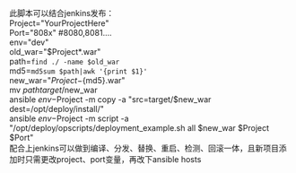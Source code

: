 此脚本可以结合jenkins发布：  
Project="YourProjectHere"  
Port="808x" #8080,8081....   
env="dev"  
old_war="$Project*.war"  
path=`find ./ -name $old_war`  
md5=`md5sum $path|awk '{print $1}'`  
new_war="$Project-${md5}.war"  
mv $path target/$new_war  
ansible $env-$Project  -m copy -a "src=target/$new_war dest=/opt/deploy/install/"  
ansible $env-$Project  -m script -a "/opt/deploy/opscripts/deployment_example.sh all $new_war $Project $Port"  
配合上jenkins可以做到编译、分发、替换、重启、检测、回滚一体，且新项目添加时只需更改project、port变量，再改下ansible hosts  

